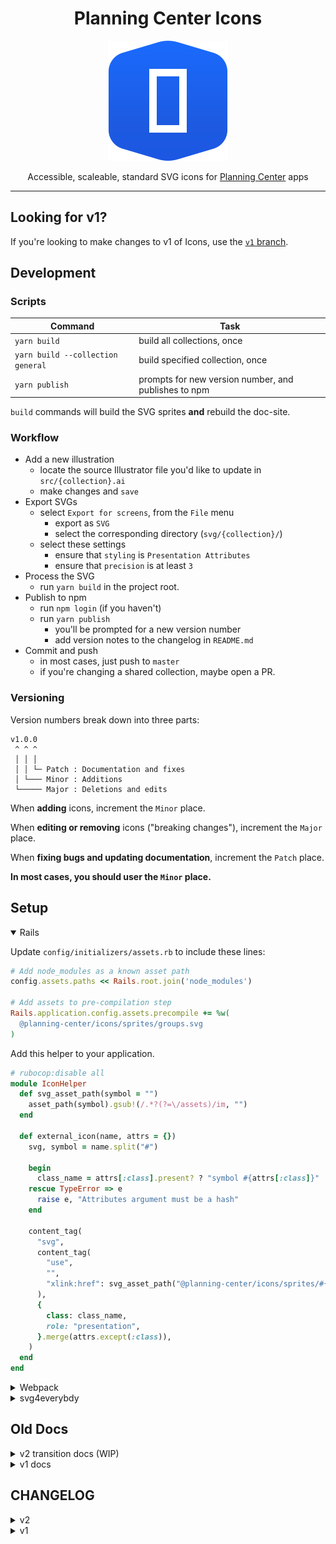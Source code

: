 <div align="center">

# Planning Center Icons

![Planning Center Icons logo](./logo.svg)

Accessible, scaleable, standard SVG icons for [Planning Center](https://planning.center) apps 

<hr />

</div>

## Looking for v1?

If you're looking to make changes to v1 of Icons, use the [`v1` branch](https://github.com/planningcenter/icons/tree/v1).

## Development

### Scripts

| Command                           | Task                                                 |
| --------------------------------- | ---------------------------------------------------- |
| `yarn build`                      | build all collections, once                          |
| `yarn build --collection general` | build specified collection, once                     |
| `yarn publish`                    | prompts for new version number, and publishes to npm |

`build` commands will build the SVG sprites **and** rebuild the doc-site.

### Workflow

* Add a new illustration
  * locate the source Illustrator file you'd like to update in `src/{collection}.ai`
  * make changes and `save`
* Export SVGs
  * select `Export for screens`, from the `File` menu
    - export as `SVG`
    - select the corresponding directory (`svg/{collection}/`)
  * select these settings
    - ensure that `styling` is `Presentation Attributes`
    - ensure that `precision` is at least `3`
* Process the SVG
  * run `yarn build` in the project root.
* Publish to npm
  * run `npm login` (if you haven't)
  * run `yarn publish`
    - you'll be prompted for a new version number
    - add version notes to the changelog in `README.md`
* Commit and push
  * in most cases, just push to `master`
  * if you're changing a shared collection, maybe open a PR.

### Versioning

Version numbers break down into three parts:

```
v1.0.0
 ^ ^ ^
 │ │ │
 │ │ └─ Patch : Documentation and fixes
 │ └─── Minor : Additions
 └───── Major : Deletions and edits
```

When **adding** icons, increment the `Minor` place.

When **editing or removing** icons ("breaking changes"), increment the `Major` place.

When **fixing bugs and updating documentation**, increment the `Patch` place.

**In most cases, you should user the `Minor` place.**

## Setup

<details open>
<summary>Rails</summary>

Update `config/initializers/assets.rb` to include these lines:

```rb
# Add node_modules as a known asset path
config.assets.paths << Rails.root.join('node_modules')

# Add assets to pre-compilation step
Rails.application.config.assets.precompile += %w(
  @planning-center/icons/sprites/groups.svg
)
```

Add this helper to your application.

```rb
# rubocop:disable all
module IconHelper
  def svg_asset_path(symbol = "")
    asset_path(symbol).gsub!(/.*?(?=\/assets)/im, "")
  end

  def external_icon(name, attrs = {})
    svg, symbol = name.split("#")

    begin
      class_name = attrs[:class].present? ? "symbol #{attrs[:class]}" : "symbol"
    rescue TypeError => e
      raise e, "Attributes argument must be a hash"
    end

    content_tag(
      "svg",
      content_tag(
        "use",
        "",
        "xlink:href": svg_asset_path("@planning-center/icons/sprites/#{svg.gsub(/\.svg/, "")}##{symbol}"),
      ),
      {
        class: class_name,
        role: "presentation",
      }.merge(attrs.except(:class)),
    )
  end
end
```

</details>

<details>
<summary>Webpack</summary>

Run `yarn add file-loader`.

Once installed add it to your existing `config/webpacker/environments` config, for handling the `svg` filetype:

```js
const { environment } = require("@rails/webpacker");

environment.loaders.append("file", {
  test: /\.svg$/,
  use: [
    {
      loader: "file-loader"
    }
  ]
});

module.exports = environment;
```

Run `bin/webpack-dev-server` to get fresh assets in development.

</details>

<details>
<summary>svg4everybdy</summary>

Add `svg4everybody` to your project, to polyfill support for older browsers.

Then require and initialize the code for `turbolinks:load` and `modal:load` events.

```js
import jQuery from "jquery";
import svg4everybody from "svg4everybody";

jQuery(document).on("turbolinks:load modal:load", () => svg4everybody());
```

</details>

## Old Docs

<details>
<summary>v2 transition docs (WIP)</summary>

## v2 TRANSITION

Changes are in progress for icons.
Here's what's going down and how it impacts you.

### What we're after

Right now Icons handles the mapping between SVGs and each platform.
It's a 1:1 relationship.
Our goal is that icons will be platform agnostic.
You could use them in any framework or no framework at all.

Icons@v2 is a transitional version where we'll contiuen to build SVGs and platform mappings.
But we're focusing on using SVGs and SVG sprites/stacks as the primary API.

### External Resource SVG

This will be the new implementation API:

```html
<svg>
  <use xlink:href="./path/to/svg/sprite.svg#right-arrow"></use>
</svg>
```

It's just web standards.

### Challenges

The external resource SVG standard is not seemlessly integrated for our target browsers.

For example, IE11 does not support them at all.
We're using SVG4Everybody.js to solve that.

Safari doesn't support the latest `<use href="...">` syntax (no `xlink:`).
So, we'll be using the old syntax to cover that.

Accessibility is always verbose and this setup forces that onto the implementing developer.
We'll continue to ship helpersand components that abstract those details.

### App integration

These changes will move mapping into apps.

#### Rails

Here's a sample implementation of the Rails helper for using cached external resource SVGs.

```rb
def external_icon(name, attrs = {})
  svg, symbol = name.split("#")

  content_tag(
    "svg",
    content_tag(
      "use",
      "",
      {
        href: asset_path("@planning-center/icons/sprites/#{svg}") + "##{symbol}"
      }
    ),
    {
      class: class_name,
      role: "presentation",
    }.merge(attrs.except(:class))
  )
end
```

#### React/Webpacker

Here's a sample implementation of a React component using `file-loader` with `@rails/webpacker`.
Though, there are an assortment of methods that could be configured via Webpack.

```jsx
import general from "@planning-center/icons/sprites/general.svg";

const icons = { general };

const TestingIcons = ({ symbol: s, className, ...platformProps }) => {
  const [collection, symbol] = s.replace(".svg", "").split("#");

  return (
    <svg
      className={cx("symbol", className)}
      role="presentation"
      {...platformProps}
    >
      <use href={`${icons[collection]}#${symbol}`} />
    </svg>
  );
};
```

</details>

<details>
<summary>v1 docs</summary>

## Installation and Usage

### Add an icon

_Assumes you've [cloned the planningcenter/icons for development.](#development)_

* run `yarn start` in the root of the project
* locate the source Illustrator file you'd like to update in `src/{app/collection}`
* make changes and `save`
* select `Export for screens`, from the `File` menu
  * export as `SVG`
  * select the corresponding `svg/{app/collection}` directory
  * unsure that `precision` is at least `3`
* type `Control-c` in your terminal to kill the watch script
* publish to npm
  * in terminal, navigate to the `icons` project
  * `npm login` (if you haven't)
  * `yarn publish`
    * you'll be prompted for a new version number
    * add version notes to the changelog in `README.md`
* commit and push
  * in most cases, just push to `master`
  * if you're changing a shared collection, maybe open a PR.

### Installation and updates

`yarn add "planningcenter/icons"`

If installed, this should bump the `yarn.lock` file to the latest master.

### Additional Rails Installation

For use with Sprockets and Rails views,
this line must be added to `application.rb`.
It tells Rails that `node_modules` is a place assets can be found.

```rb
config.assets.paths << Rails.root.join('node_modules')
```

### Development

* clone [planningcenter/icons](https://github.com/planningcenter/icons)
* run `yarn` in the project root

### Usage

#### React Components

##### Node (ESM)

```js
import ChevronDown from "@planning-center/icons/components/interfaces/ChevronDown";

const MyApp = () => (
  <div>
    <ChevronDown />
  </div>
);
```

#### Sprockets (Global)

_It's strongly recommended that you use
[safe_global.js](./examples/safe_global.js) to guarantee that missing global
icons do not interrupt rendering._

```js
// appliction.js
//= require "@planning-center/icons/interfaces/ChevronDown"
```

```js
// SomeComponent.js
const MyApp = () => (
  <div>
    <InterfacesIcon.ChevronDown />
  </div>
);
```

#### Rails

_Requires helper in [icon_helper.rb](./examples/icon_helper.rb)._

```erb
<%= icon("interfaces/chevron-down") %>
```

</details>

## CHANGELOG

<details>
<summary>v2</summary>

#### v2.0.0-12
* [FIX]: re-export envelope icon from `general`

#### v2.0.0-10
* [FIX]: re-export `general` set of icons (now without padding)

#### v2.0.0-7-8 & v2.0.0-9
* [FIX]: strip fill colors from all icons


* [FIX]: make sure svg fill colors get stripped from groups-icon and groups-logo in `groups`

#### v2.0.0-6
* [FEAT]: add groups logo icon and groups icon to `groups`

#### v2.0

</details>

<details>
<summary>v1</summary>

#### v1.8.2

* [FEAT]: fix to history icon to `people`

#### v1.8.1

* [FEAT]: add history icon to `people`

#### v1.8.0

* [FIX]: add `/css` directory back into published `files`

#### v1.7.6

* [TEST]: adding icon to `groups` for testing new scripts

#### v1.7.5

* [TEST]: validating now `yarn`-based instructions

#### v1.7.4

* [FEAT]: add bgcheck-status-clear icon to `people`
* [FEAT]: add bgcheck-status-expired icon to `people`
* [FEAT]: add bgcheck-status-none icon to `people`
* [FEAT]: add bgcheck-status-notclear icon to `people`
* [FEAT]: add bgcheck-status-pending icon to `people`
* [FEAT]: add bgcheck-status-unknown icon to `people`

#### v1.7.3

* [FEAT]: add person-arrow icon to `people`

#### v1.7.2

* [FEAT]: add duplicate icon to `services`

#### v1.7.1

* [FEAT]: add advance icon to `people`

#### v1.7.0

* [FEAT]: add forms icons to `people`

#### v1.5.7

* [FIX]: add filter icon in `interfaces`

#### v1.5.6

* [FIX]: fix export icon in `interfaces`

#### v1.5.4

* [FEAT]: add export icon to `interfaces`

#### v1.5.3

* [FEAT]: add payment-sources icon to `giving`

#### v1.5.2

* [FIX]: make public on org NPM registry

#### v1.5.1

* [FEAT]: add person-remove icon to `groups`

#### v1.5.0

* [FEAT]: add apple, windows, android and linux to `check-ins`

#### v1.4.0

* [FEAT]: add icon to `check-ins/microsoft-edge`

#### v1.2.0

* [FEAT]: add collection `resources`

#### v1.1.0

* [FEAT]: add icon `people/new-pencil`
* [FEAT]: add `yarn start` script

#### v1.0.1

* [FIX]: remove duplicate layers from Groups source and exports.

<details>
